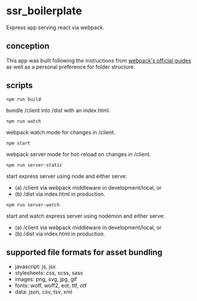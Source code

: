 # ssr_boilerplate

Express app serving react via webpack.

## conception

This app was built following the instructions from [webpack's official guides](https://webpack.js.org/guides/) as well as a personal preference for folder structure.

## scripts

`npm run build`

bundle /client into /dist with an index.html.

`npm run watch`

webpack watch mode for changes in /client.

`npm start`

webpack server mode for hot-reload on changes in /client.

`npm run server-static`

start express server using node and either serve:

- (a) /client via webpack middleware in development/local, or
- (b) /dist via index.html in production.

`npm run server-watch`

start and watch express server using nodemon and either serve:

- (a) /client via webpack middleware in development/local, or
- (b) /dist via index.html in production.

## supported file formats for asset bundling

- javascript: js, jsx
- stylesheets: css, scss, sass
- images: png, svg, jpg, gif
- fonts: woff, woff2, eot, ttf, otf
- data: json, csv, tsv, xml

